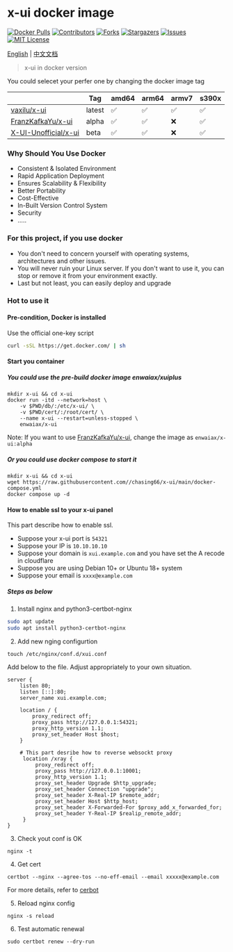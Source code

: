 # x-ui docker image

<!-- PROJECT SHIELDS -->

[![Docker Pulls][docker-pulls-shield]][docker-pulls-url]
[![Contributors][contributors-shield]][contributors-url]
[![Forks][forks-shield]][forks-url]
[![Stargazers][stars-shield]][stars-url]
[![Issues][issues-shield]][issues-url]
[![MIT License][license-shield]][license-url]

[docker-pulls-shield]: https://img.shields.io/docker/pulls/enwaiax/x-ui.svg?style=flat-square
[docker-pulls-url]: https://hub.docker.com/r/enwaiax/x-ui
[contributors-shield]: https://img.shields.io/github/contributors/chasing66/x-ui.svg?style=flat-square
[contributors-url]: https://github.com/Chasing66/x-ui/graphs/contributors
[forks-shield]: https://img.shields.io/github/forks/chasing66/x-ui.svg?style=flat-square
[forks-url]: https://github.com/Chasing66/x-ui/network/members
[stars-shield]: https://img.shields.io/github/stars/chasing66/x-ui.svg?style=flat-square
[stars-url]: https://github.com/Chasing66/x-ui/stargazers
[issues-shield]: https://img.shields.io/github/issues/chasing66/x-ui.svg?style=flat-square
[issues-url]: https://github.com/Chasing66/x-ui/issues
[license-shield]: https://img.shields.io/github/license/Chasing66/x-ui.svg?style=flat-square
[license-url]: https://github.com/Chasing66/x-ui/blob/main/LICENSE

[English](README.md) | [中文文档](./docs/README_zh.md)

> x-ui in docker version

You could selecet your perfer one by changing the docker image tag

|                                                            | Tag    | amd64 | arm64 | armv7 | s390x |
| ---------------------------------------------------------- | ------ | ----- | ----- | ----- | ----- |
| [vaxilu/x-ui](https://github.com/vaxilu/x-ui)              | latest | ✅    | ✅    | ✅    | ✅    |
| [FranzKafkaYu/x-ui](https://github.com/FranzKafkaYu/x-ui)  | alpha  | ✅    | ✅    | ❌    | ✅    |
| [X-UI-Unofficial/x-ui](https://github.com/X-UI-Unofficial) | beta   | ✅    | ✅    | ❌    | ✅    |

### Why Should You Use Docker

- Consistent & Isolated Environment
- Rapid Application Deployment
- Ensures Scalability & Flexibility
- Better Portability
- Cost-Effective
- In-Built Version Control System
- Security
- .....

### For this project, if you use docker

- You don't need to concern yourself with operating systems, architectures and other issues.
- You will never ruin your Linux server. If you don't want to use it, you can stop or remove it from your environment exactly.
- Last but not least, you can easily deploy and upgrade

### Hot to use it

#### Pre-condition, Docker is installed

Use the official one-key script

```bash
curl -sSL https://get.docker.com/ | sh
```

#### Start you container

##### You could use the pre-build docker image enwaiax/xuiplus

```
mkdir x-ui && cd x-ui
docker run -itd --network=host \
    -v $PWD/db/:/etc/x-ui/ \
    -v $PWD/cert/:/root/cert/ \
    --name x-ui --restart=unless-stopped \
    enwaiax/x-ui
```

Note: If you want to use [FranzKafkaYu/x-ui](https://github.com/FranzKafkaYu/x-ui), change the image as `enwaiax/x-ui:alpha`

##### Or you could use docker compose to start it

```
mkdir x-ui && cd x-ui
wget https://raw.githubusercontent.com//chasing66/x-ui/main/docker-compose.yml
docker compose up -d
```

#### How to enable ssl to your x-ui panel

This part describe how to enable ssl.

- Suppose your x-ui port is `54321`
- Suppose your IP is `10.10.10.10`
- Suppose your domain is `xui.example.com` and you have set the A recode in cloudflare
- Suppose you are using Debian 10+ or Ubuntu 18+ system
- Suppose your email is `xxxx@example.com`

##### Steps as below

1. Install nginx and python3-certbot-nginx

```bash
sudo apt update
sudo apt install python3-certbot-nginx
```

2. Add new nging configurtion

```
touch /etc/nginx/conf.d/xui.conf
```

Add below to the file. Adjust appropriately to your own situation.

```nginx
server {
    listen 80;
    listen [::]:80;
    server_name xui.example.com;

    location / {
        proxy_redirect off;
        proxy_pass http://127.0.0.1:54321;
        proxy_http_version 1.1;
        proxy_set_header Host $host;
    }

    # This part desribe how to reverse websockt proxy
     location /xray {
         proxy_redirect off;
         proxy_pass http://127.0.0.1:10001;
         proxy_http_version 1.1;
         proxy_set_header Upgrade $http_upgrade;
         proxy_set_header Connection "upgrade";
         proxy_set_header X-Real-IP $remote_addr;
         proxy_set_header Host $http_host;
         proxy_set_header X-Forwarded-For $proxy_add_x_forwarded_for;
         proxy_set_header Y-Real-IP $realip_remote_addr;
     }
}
```

3. Check yout conf is OK

```
nginx -t
```

4. Get cert

```
certbot --nginx --agree-tos --no-eff-email --email xxxxx@example.com
```

For more details, refer to [cerbot](https://certbot.eff.org/)

5. Reload nginx config

```
nginx -s reload
```

6. Test automatic renewal

```
sudo certbot renew --dry-run
```
